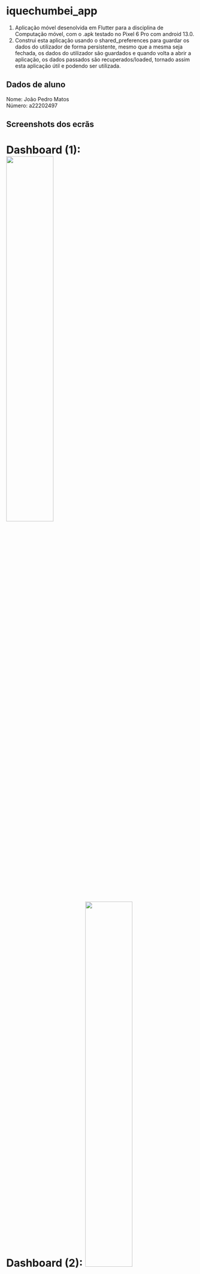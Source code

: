 # iquechumbei_app
1. Aplicação móvel desenolvida em Flutter para a disciplina de Computação móvel, 
com o .apk testado no Pixel 6 Pro com android 13.0.
2. Construi esta aplicação usando o shared_preferences para guardar os dados do utilizador de 
forma persistente, mesmo que a mesma seja fechada, os dados do utilizador são guardados e 
quando volta a abrir a aplicação, os dados passados são recuperados/loaded, 
tornado assim esta aplicação útil e podendo ser utilizada.

## Dados de aluno

Nome: João Pedro Matos <br />
Número: a22202497

## Screenshots dos ecrãs
# Dashboard (1): <br> <img src="images/img.png" height="50%" width="50%"> 
# Dashboard (2): <img src="images/img_8.png" height="50%" width="50%"> 
# Dashboard (3):<img src="images/img_10.png" height="50%" width="50%"> 
# Lista de Avaliações:<img src="images/img_1.png" height="50%" width="50%"> 
# Lista de Detalhe:<img src="images/img_4.png" height="50%" width="50%"> 
# Lista de Detalhe (Share/Dealer):<img src="images/img_5.png" height="50%" width="50%"> 
# Lista de Avaliações (Eliminar):<img src="images/img_6.png" height="50%" width="50%"> 
# Lista de Avaliações (Eliminado):<img src="images/img_7.png" height="50%" width="50%"> 
# Lista de Avaliações (Editar): missing
# Lista de Avaliações (Editar): missing
# Lista de Avaliações (Editado): missing
# Registo de Avaliação: <img src="images/img_2.png" height="50%" width="50%"> \n
# Registo de Avaliação: <img src="images/img_3.png" height="50%" width="50%"> \n


## Funcionalidades

<img src="images/img_9.png" height="50%" width="50%"> <br>

Segundo este quadro facultado pelo professor, a aplicação tem as seguintes funcionalidades:

1. Criação de uma lista de avaliações, com as seguintes características através de um formulário no 
ecrã de registo em que é pedido ao utilizador:
    1. Nome da disciplina
    2. Tipo de avaliação
    3. Data e hora da avaliação
    4. Nível de dificuldade esperado para essa avaliação
    5. Observações como campo opcional
2. Edição de uma avaliação com verficação de confirmação por parte do utilizador.
3. Eliminação de uma avaliação com verficação de confirmação por parte do utilizador.
4. Consulta do detalhe de uma avaliação em que temos a informação da avaliação, bem como a 
possibiliade de partilhar a mesma através da funcionalidade implementada Dealer.
5. Fiz um dashboard em que aparece o cálculo da média da dificuldade das avaliações para os próximos
7 dias, bem como entre os 7 e os 14 dias, assim como a lista das próximas avaliações num
período de 7 dias, identifcando o próprio dia/ dia seguinte a vermelho, e os restantes dias a 
laranja, ambos com a data e a hora da avaliação (achei pretinente na ótica do User Experience).
6. Por fim, foram feitos algum testes unitários que achei pretinentes.

## Dealer

<img src="images/img_11.png" height="50%" width="50%"> <br>
<img src="images/img_12.png" height="50%" width="50%"> <br>
<img src="images/img_5.png" height="50%" width="50%"> <br>
<img src="images/img_13.png" height="50%" width="50%"> <br>
(Neste print é mostrado o texto num mensagem de texto pronta a enviar)


A função dealer foi implementada com a função Share.share() mostrada em cima. 
Usei a biblioteca 'share' do flutter que permite partilhar o texto, passando-lhe a 
variável textToShare. Nota que foi necessário adicionar a dependencia no pubspec.yaml: share: ^2.0.4.
Também foi necessário fazer este import 'package:share/share.dart';
Assim, esta funcionalidade foi implementada no ecrã de detalhe com recurso ao botão Partilhar 
avaliação.



## autoavaliação
Nota: 15 valores